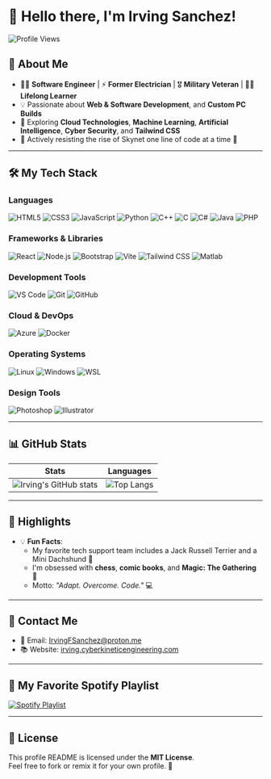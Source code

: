 # 👋 Hello there, I'm Irving Sanchez!

![Profile Views](https://komarev.com/ghpvc/?username=IrvingFSanchez&color=brightgreen)

## 🚀 About Me
- 🧑‍💻 **Software Engineer** | ⚡️ **Former Electrician** | 🎖️ **Military Veteran** | 🧘🏾 **Lifelong Learner**
- 💡 Passionate about **Web & Software Development**, and **Custom PC Builds**
- 🌱 Exploring **Cloud Technologies**, **Machine Learning**, **Artificial Intelligence**, **Cyber Security**, and **Tailwind CSS**
- 🤖 Actively resisting the rise of Skynet one line of code at a time 🧫

---

## 🛠️ My Tech Stack

### Languages
![HTML5](https://img.shields.io/badge/HTML5-E34F26?style=for-the-badge&logo=html5&logoColor=white)
![CSS3](https://img.shields.io/badge/CSS3-1572B6?style=for-the-badge&logo=css3&logoColor=white)
![JavaScript](https://img.shields.io/badge/JavaScript-F7DF1E?style=for-the-badge&logo=javascript&logoColor=black)
![Python](https://img.shields.io/badge/Python-3776AB?style=for-the-badge&logo=python&logoColor=white)
![C++](https://img.shields.io/badge/C++-00599C?style=for-the-badge&logo=cplusplus&logoColor=white)
![C](https://img.shields.io/badge/C-00599C?style=for-the-badge&logo=c&logoColor=white)
![C#](https://img.shields.io/badge/C%23-239120?style=for-the-badge&logo=csharp&logoColor=white)
![Java](https://img.shields.io/badge/Java-007396?style=for-the-badge&logo=java&logoColor=white)
![PHP](https://img.shields.io/badge/PHP-777BB4?style=for-the-badge&logo=php&logoColor=white)

### Frameworks & Libraries
![React](https://img.shields.io/badge/React-20232A?style=for-the-badge&logo=react&logoColor=61DAFB)
![Node.js](https://img.shields.io/badge/Node.js-339933?style=for-the-badge&logo=nodedotjs&logoColor=white)
![Bootstrap](https://img.shields.io/badge/Bootstrap-563D7C?style=for-the-badge&logo=bootstrap&logoColor=white)
![Vite](https://img.shields.io/badge/Vite-646CFF?style=for-the-badge&logo=vite&logoColor=white)
![Tailwind CSS](https://img.shields.io/badge/Tailwind%20CSS-38B2AC?style=for-the-badge&logo=tailwind-css&logoColor=white)
![Matlab](https://img.shields.io/badge/Matlab-0076A8?style=for-the-badge&logo=mathworks&logoColor=white)

### Development Tools
![VS Code](https://img.shields.io/badge/VS_Code-0078D4?style=for-the-badge&logo=visualstudiocode&logoColor=white)
![Git](https://img.shields.io/badge/Git-F05032?style=for-the-badge&logo=git&logoColor=white)
![GitHub](https://img.shields.io/badge/GitHub-181717?style=for-the-badge&logo=github&logoColor=white)

### Cloud & DevOps
![Azure](https://img.shields.io/badge/Microsoft_Azure-0078D4?style=for-the-badge&logo=microsoftazure&logoColor=white)
![Docker](https://img.shields.io/badge/Docker-2496ED?style=for-the-badge&logo=docker&logoColor=white)

### Operating Systems
![Linux](https://img.shields.io/badge/Linux-FCC624?style=for-the-badge&logo=linux&logoColor=black)
![Windows](https://img.shields.io/badge/Windows-0078D6?style=for-the-badge&logo=windows&logoColor=white)
![WSL](https://img.shields.io/badge/WSL-0078D4?style=for-the-badge&logo=linux&logoColor=white)

### Design Tools
![Photoshop](https://img.shields.io/badge/Adobe%20Photoshop-31A8FF?style=for-the-badge&logo=adobephotoshop&logoColor=white)
![Illustrator](https://img.shields.io/badge/Adobe%20Illustrator-FF9A00?style=for-the-badge&logo=adobeillustrator&logoColor=white)

---

## 📊 GitHub Stats

| Stats | Languages |
|-------|-----------|
| ![Irving's GitHub stats](https://github-readme-stats.vercel.app/api?username=IrvingFSanchez&show_icons=true&theme=radical) | ![Top Langs](https://github-readme-stats.vercel.app/api/top-langs/?username=IrvingFSanchez&layout=compact&theme=radical) |

---

## 🌟 Highlights

- 💡 **Fun Facts**:
  - My favorite tech support team includes a Jack Russell Terrier and a Mini Dachshund 🐶
  - I'm obsessed with **chess**, **comic books**, and **Magic: The Gathering** 🧐
  - Motto: _"Adapt. Overcome. Code."_ 💻

---

## 📨 Contact Me

- 📧 Email: [IrvingFSanchez@proton.me](mailto:IrvingFSanchez@proton.me)
- 📚 Website: [irving.cyberkineticengineering.com](https://irving.cyberkineticengineering.com/)

---

## 🎵 My Favorite Spotify Playlist

[![Spotify Playlist](https://img.shields.io/badge/Spotify%20Playlist-1DB954?style=for-the-badge&logo=spotify&logoColor=white)](https://open.spotify.com/playlist/6UDDMy8ihGnZSKpF33wQYk?si=068c9930364f4b88)

---

## 📝 License

This profile README is licensed under the **MIT License**.  
Feel free to fork or remix it for your own profile. 🚀

